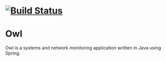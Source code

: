 # [![Build Status](https://travis-ci.org/stevesoltys/owl.svg?branch=master)](https://travis-ci.org/stevesoltys/owl)
# Owl
Owl is a systems and network monitoring application written in Java using Spring.
